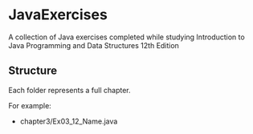 # JavaExercises
A collection of Java exercises completed while studying Introduction to Java Programming and Data Structures 12th Edition


## Structure
Each folder represents a full chapter.

For example:
- chapter3/Ex03_12_Name.java

